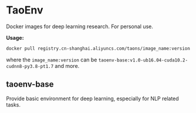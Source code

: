 # TaoEnv
Docker images for deep learning research. For personal use.

**Usage:**
```bash
docker pull registry.cn-shanghai.aliyuncs.com/taons/image_name:version
```
where the ``image_name:version`` can be ``taoenv-base:v1.0-ub16.04-cuda10.2-cudnn8-py3.8-pt1.7`` and more.

## taoenv-base
Provide basic environment for deep learning, especially for NLP related tasks.
